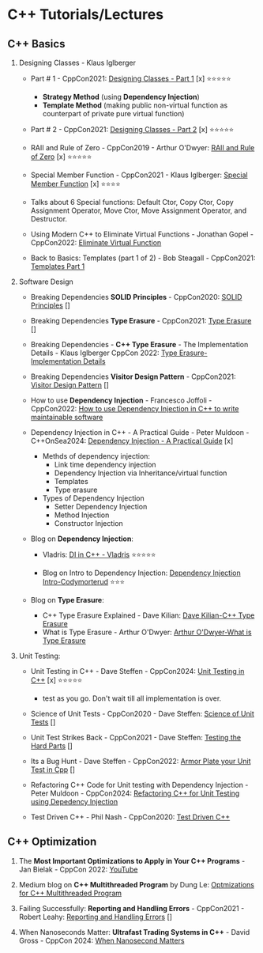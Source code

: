 # C++ Tutorials/Lectures

## C++ Basics
1. Designing Classes - Klaus Iglberger
    - Part # 1 - CppCon2021: [Designing Classes - Part 1](https://www.youtube.com/watch?v=motLOioLJfg) [x] ⭐⭐⭐⭐⭐
        - **Strategy Method** (using **Dependency Injection**)
        - **Template Method** (making public non-virtual function as counterpart of private pure virtual function)

    - Part # 2 - CppCon2021: [Designing Classes - Part 2](https://www.youtube.com/watch?v=O65lEiYkkbc) [x] ⭐⭐⭐⭐⭐
    
    - RAII and Rule of Zero - CppCon2019 - Arthur O'Dwyer: [RAII and Rule of Zero](https://www.youtube.com/watch?v=7Qgd9B1KuMQ) [x] ⭐⭐⭐⭐⭐

    - Special Member Function - CppCon2021 - Klaus Iglberger: [Special Member Function](https://www.youtube.com/watch?v=9BM5LAvNtus) [x] ⭐⭐⭐⭐
    - Talks about 6 Special functions: Default Ctor, Copy Ctor, Copy Assignment Operator, Move Ctor, Move Assignment Operator,
    and Destructor.

    - Using Modern C++ to Eliminate Virtual Functions - Jonathan Gopel - CppCon2022: [Eliminate Virtual Function](https://www.youtube.com/watch?v=gTNJXVmuRRA)

    - Back to Basics: Templates (part 1 of 2) - Bob Steagall - CppCon2021: [Templates Part 1](https://www.youtube.com/watch?v=XN319NYEOcE)

2. Software Design
    - Breaking Dependencies **SOLID Principles** - CppCon2020: [SOLID Principles](https://www.youtube.com/watch?v=Ntraj80qN2k) []

    - Breaking Dependencies **Type Erasure** - CppCon2021: [Type Erasure](https://www.youtube.com/watch?v=4eeESJQk-mw) []

    - Breaking Dependencies - **C++ Type Erasure** - The Implementation Details - Klaus Iglberger CppCon 2022: [Type Erasure-Implementation Details](https://www.youtube.com/watch?v=qn6OqefuH08)

    - Breaking Dependencies **Visitor Design Pattern** - CppCon2021: [Visitor Design Pattern](https://www.youtube.com/watch?v=PEcy1vYHb8A) []

    - How to use **Dependency Injection** - Francesco Joffoli - CppCon2022: [How to use Dependency Injection in C++ to write maintainable software](https://www.youtube.com/watch?v=l6Y9PqyK1Mc)

    - Dependency Injection in C++ - A Practical Guide - Peter Muldoon - C++OnSea2024: [Dependency Injection - A Practical Guide](https://www.youtube.com/watch?v=_UTgOC6jW8o) [x]
        - Methds of dependency injection:
            - Link time dependency injection
            - Dependency Injection via Inheritance/virtual function
            - Templates
            - Type erasure
        - Types of Dependency Injection
            - Setter Dependency Injection
            - Method Injection
            - Constructor Injection

    - Blog on **Dependency Injection**:
        - Vladris: [DI in C++ - Vladris](https://vladris.com/blog/2016/07/06/dependency-injection-in-c.html) ⭐⭐⭐⭐⭐
    
        - Blog on Intro to Dependency Injection: [Dependency Injection Intro-Codymorterud](https://www.codymorterud.com/design/2018/09/07/dependency-injection-cpp.html) ⭐⭐⭐

    - Blog on **Type Erasure**:
        - C++ Type Erasure Explained - Dave Kilian: [Dave Kilian-C++ Type Erasure](https://davekilian.com/cpp-type-erasure.html)
        - What is Type Erasure - Arthur O'Dwyer: [Arthur O'Dwyer-What is Type Erasure](https://quuxplusone.github.io/blog/2019/03/18/what-is-type-erasure/)

3. Unit Testing:
    - Unit Testing in C++ - Dave Steffen - CppCon2024: [Unit Testing in C++](https://www.youtube.com/watch?v=MwoAM3sznS0) [x] ⭐⭐⭐⭐⭐
        - test as you go. Don't wait till all implementation is over.

    - Science of Unit Tests - CppCon2020 - Dave Steffen: [Science of Unit Tests](https://www.youtube.com/watch?v=FjwayiHNI1w) []

    - Unit Test Strikes Back - CppCon2021 - Dave Steffen: [Testing the Hard Parts](https://www.youtube.com/watch?v=N2YJ4D7O7Oc) []
    - Its a Bug Hunt - Dave Steffen - CppCon2022: [Armor Plate your Unit Test in Cpp](https://www.youtube.com/watch?v=P8qYIerTYA0) []

    - Refactoring C++ Code for Unit testing with Dependency Injection - Peter Muldoon - CppCon2024: [Refactoring C++ for Unit Testing using Depedency Injection](https://www.youtube.com/watch?v=as5Z45G59Ws)

    - Test Driven C++ - Phil Nash - CppCon2020: [Test Driven C++](https://www.youtube.com/watch?v=N2gTxeIHMP0)



## C++ Optimization
1. The **Most Important Optimizations to Apply in Your C++ Programs** - Jan Bielak - CppCon 2022: [YouTube](https://www.youtube.com/watch?v=qCjEN5XRzHc)

2. Medium blog on **C++ Multithreaded Program** by Dung Le: [Optmizations for C++ Multithreaded Program](https://medium.com/distributed-knowledge/optimizations-for-c-multi-threaded-programs-33284dee5e9c)

3. Failing Successfully: **Reporting and Handling Errors** - CppCon2021 - Robert Leahy: [Reporting and Handling Errors](https://www.youtube.com/watch?v=dQaRLmM7KKk) []

4. When Nanoseconds Matter: **Ultrafast Trading Systems in C++** - David Gross - CppCon 2024: [When Nanosecond Matters](https://www.youtube.com/watch?v=sX2nF1fW7kI)